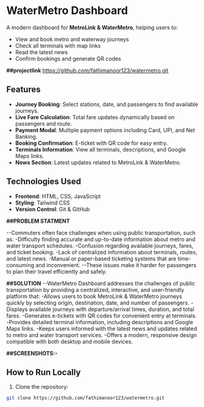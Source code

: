 # WaterMetro Dashboard

A modern dashboard for **MetroLink & WaterMetro**, helping users to:

- View and book metro and waterway journeys
- Check all terminals with map links
- Read the latest news
- Confirm bookings and generate QR codes

**##projectlink**
https://github.com/fathimanoor123/watermetro.git

## Features

- **Journey Booking**: Select stations, date, and passengers to find available journeys.
- **Live Fare Calculation**: Total fare updates dynamically based on passengers and route.
- **Payment Modal**: Multiple payment options including Card, UPI, and Net Banking.
- **Booking Confirmation**: E-ticket with QR code for easy entry.
- **Terminals Information**: View all terminals, descriptions, and Google Maps links.
- **News Section**: Latest updates related to MetroLink & WaterMetro.

## Technologies Used

- **Frontend**: HTML, CSS, JavaScript  
- **Styling**: Tailwind CSS  
- **Version Control**: Git & GitHub  

**##PROBLEM STATMENT**

--Commuters often face challenges when using public transportation, such as:
    -Difficulty finding accurate and up-to-date information about metro and water transport schedules.
    -Confusion regarding available journeys, fares, and ticket booking.
    -Lack of centralized information about terminals, routes, and latest news.
     -Manual or paper-based ticketing systems that are time-consuming and inconvenient.
--These issues make it harder for passengers to plan their travel efficiently and safely.

**##SOLUTION**
--WaterMetro Dashboard addresses the challenges of public transportation by providing a centralized, interactive, and user-friendly platform that:
     -Allows users to book MetroLink & WaterMetro journeys quickly by selecting origin, destination, date, and number of passengers.
     -Displays available journeys with departure/arrival times, duration, and total fares.
     -Generates e-tickets with QR codes for convenient entry at terminals.
     -Provides detailed terminal information, including descriptions and Google Maps links.
     -Keeps users informed with the latest news and updates related to metro and water transport services.
     -Offers a modern, responsive design compatible with both desktop and mobile devices.

**##SCREENSHOTS:-**




## How to Run Locally

1. Clone the repository:
```bash
git clone https://github.com/fathimanoor123/watermetro.git
